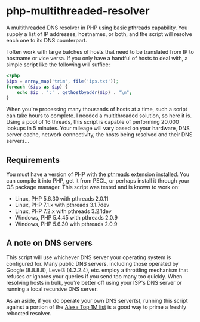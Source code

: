 # php-multithreaded-resolver
A multithreaded DNS resolver in PHP using basic pthreads capability. You supply 
a list of IP addresses, hostnames, or both, and the script will resolve each 
one to its DNS counterpart.

I often work with large batches of hosts that need to be translated from IP to 
hostname or vice versa. If you only have a handful of hosts to deal with, a 
simple script like the following will suffice:

```php
<?php
$ips = array_map('trim', file('ips.txt'));
foreach ($ips as $ip) {
    echo $ip . ':' . gethostbyaddr($ip) . "\n";
}
```

When you're processing many thousands of hosts at a time, such a script 
can take hours to complete. I needed a multithreaded solution, so here it is. 
Using a pool of 16 threads, this script is capable of performing 20,000 
lookups in 5 minutes. Your mileage will vary based on your hardware, DNS 
server cache, network connectivity, the hosts being resolved and their 
DNS servers...

## Requirements

You must have a version of PHP with the 
[pthreads](https://github.com/krakjoe/pthreads) extension installed. You 
can compile it into PHP, get it from PECL, or perhaps install it through your 
OS package manager. This script was tested and is known to work on:

* Linux, PHP 5.6.30 with pthreads 2.0.11
* Linux, PHP 7.1.x with pthreads 3.1.7dev 
* Linux, PHP 7.2.x with pthreads 3.2.1dev 
* Windows, PHP 5.4.45 with pthreads 2.0.9
* Windows, PHP 5.6.30 with pthreads 2.0.9

## A note on DNS servers

This script will use whichever DNS server your operating system is configured 
for. Many public DNS servers, including those operated by Google (8.8.8.8), 
Level3 (4.2.2.4), etc. employ a throttling mechanism that refuses or ignores your 
queries if you send too many too quickly. When resolving hosts in bulk, 
you're better off using your ISP's DNS server or running a local recursive 
DNS server.

As an aside, if you do operate your own DNS server(s), running this script 
against a portion of the [Alexa Top 1M list](http://s3.amazonaws.com/alexa-static/top-1m.csv.zip) is 
a good way to prime a freshly rebooted resolver.

